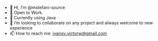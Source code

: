 - 👋 Hi, I’m @mstefani-source
- 👀 Open to Work.
- 🌱 Currently using Java
- 💞️ I’m looking to collaborate on any project and always welcome to new experience
- 📫 How to reach me: ivanov.victorw@gmail.com
